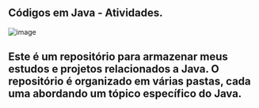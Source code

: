 ## Códigos em Java - Atividades.
![image](https://github.com/Hkaua/codigos-em-java/assets/115200562/829a5f67-c11d-46cc-a69e-b155350ab4c2)

## Este é um repositório para armazenar meus estudos e projetos relacionados a Java. O repositório é organizado em várias pastas, cada uma abordando um tópico específico do Java. 
